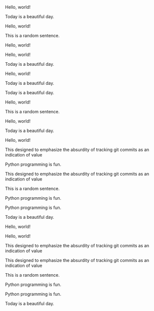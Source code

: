 
Hello, world!

Today is a beautiful day.

Hello, world!

This is a random sentence.

Hello, world!

Hello, world!

Today is a beautiful day.

Hello, world!

Today is a beautiful day.

Today is a beautiful day.

Hello, world!

This is a random sentence.

Hello, world!

Today is a beautiful day.

Hello, world!

This designed to emphasize the absurdity of tracking git commits as an indication of value

Python programming is fun.

This designed to emphasize the absurdity of tracking git commits as an indication of value

This is a random sentence.

Python programming is fun.

Python programming is fun.

Today is a beautiful day.

Hello, world!

Hello, world!

This designed to emphasize the absurdity of tracking git commits as an indication of value

This designed to emphasize the absurdity of tracking git commits as an indication of value

This is a random sentence.

Python programming is fun.

Python programming is fun.

Today is a beautiful day.
